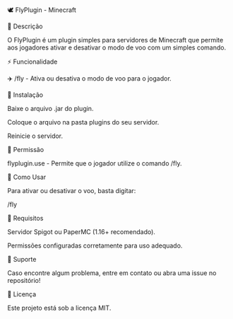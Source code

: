 🕊️ FlyPlugin - Minecraft

📜 Descrição

O FlyPlugin é um plugin simples para servidores de Minecraft que permite aos jogadores ativar e desativar o modo de voo com um simples comando.

⚡ Funcionalidade

✈️ /fly - Ativa ou desativa o modo de voo para o jogador.

🔧 Instalação

Baixe o arquivo .jar do plugin.

Coloque o arquivo na pasta plugins do seu servidor.

Reinicie o servidor.

📜 Permissão

flyplugin.use - Permite que o jogador utilize o comando /fly.

🚀 Como Usar

Para ativar ou desativar o voo, basta digitar:

/fly

📌 Requisitos

Servidor Spigot ou PaperMC (1.16+ recomendado).

Permissões configuradas corretamente para uso adequado.

📢 Suporte

Caso encontre algum problema, entre em contato ou abra uma issue no repositório!

📄 Licença

Este projeto está sob a licença MIT.
